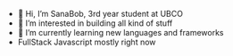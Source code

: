 - 👋 Hi, I’m SanaBob, 3rd year student at UBCO
- 👀 I’m interested in building all kind of stuff
- 🌱 I’m currently learning new languages and frameworks
- FullStack Javascript mostly right now

<!---
SanaBob/SanaBob is a ✨ special ✨ repository because its `README.md` (this file) appears on your GitHub profile.
You can click the Preview link to take a look at your changes.
--->
